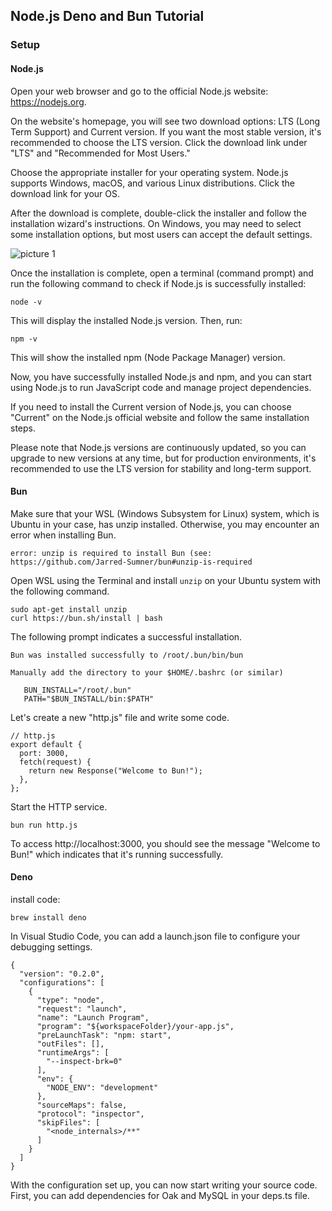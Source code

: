 ## Node.js Deno and Bun Tutorial

### Setup
#### Node.js
Open your web browser and go to the official Node.js website: https://nodejs.org.

On the website's homepage, you will see two download options: LTS (Long Term Support) and Current version. If you want the most stable version, it's recommended to choose the LTS version. Click the download link under "LTS" and "Recommended for Most Users."

Choose the appropriate installer for your operating system. Node.js supports Windows, macOS, and various Linux distributions. Click the download link for your OS.

After the download is complete, double-click the installer and follow the installation wizard's instructions. On Windows, you may need to select some installation options, but most users can accept the default settings.

![picture 1](images/1.png)

Once the installation is complete, open a terminal (command prompt) and run the following command to check if Node.js is successfully installed:

```code
node -v
```
This will display the installed Node.js version. Then, run:

```code
npm -v
```

This will show the installed npm (Node Package Manager) version.

Now, you have successfully installed Node.js and npm, and you can start using Node.js to run JavaScript code and manage project dependencies.

If you need to install the Current version of Node.js, you can choose "Current" on the Node.js official website and follow the same installation steps.

Please note that Node.js versions are continuously updated, so you can upgrade to new versions at any time, but for production environments, it's recommended to use the LTS version for stability and long-term support.

#### Bun

Make sure that your WSL (Windows Subsystem for Linux) system, which is Ubuntu in your case, has unzip installed. Otherwise, you may encounter an error when installing Bun.

```code
error: unzip is required to install Bun (see: https://github.com/Jarred-Sumner/bun#unzip-is-required
```
Open WSL using the Terminal and install `unzip` on your Ubuntu system with the following command.
```code
sudo apt-get install unzip
curl https://bun.sh/install | bash
```
The following prompt indicates a successful installation.
```code
Bun was installed successfully to /root/.bun/bin/bun

Manually add the directory to your $HOME/.bashrc (or similar)

   BUN_INSTALL="/root/.bun"
   PATH="$BUN_INSTALL/bin:$PATH"
```


Let's create a new "http.js" file and write some code.
```code
// http.js
export default {
  port: 3000,
  fetch(request) {
    return new Response("Welcome to Bun!");
  },
};
```
Start the HTTP service.
```code
bun run http.js
```
To access http://localhost:3000, you should see the message "Welcome to Bun!" which indicates that it's running successfully.

#### Deno
install code:
```code
brew install deno
```

In Visual Studio Code, you can add a launch.json file to configure your debugging settings. 
```code
{
  "version": "0.2.0",
  "configurations": [
    {
      "type": "node",
      "request": "launch",
      "name": "Launch Program",
      "program": "${workspaceFolder}/your-app.js",
      "preLaunchTask": "npm: start",
      "outFiles": [],
      "runtimeArgs": [
        "--inspect-brk=0"
      ],
      "env": {
        "NODE_ENV": "development"
      },
      "sourceMaps": false,
      "protocol": "inspector",
      "skipFiles": [
        "<node_internals>/**"
      ]
    }
  ]
}
```

With the configuration set up, you can now start writing your source code. First, you can add dependencies for Oak and MySQL in your deps.ts file.
